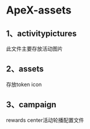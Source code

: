 # ApeX-assets

## 1、activitypictures
此文件主要存放活动图片
## 2、assets
存放token icon
## 3、campaign
rewards center活动轮播配置文件
